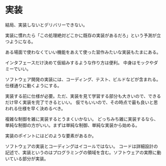 # 実装

結局、実装しないとデリバリーできない。

実装に慣れたら「この処理絶対どこかに既存の実装があるだろ」という予測が立つようになる。

ある場面で使わなくていい機能をあえて使った習作みたいな実装もたまにある。

インタフェースだけ決めて仮組みするような作り方は便利。
中身はモックやダミーでいい。

ソフトウェア開発の実装には、コーディング、テスト、ビルドなどが含まれる。仕様通りに動くようにする。

実装する前に仕様が必要。ただ、実装を見て学習する部分も大きいので、できるだけ早く実装を完了できるといい。
仮でもいいので、その時点で最も良いと思われる仕様を早く決めるべき。

複雑な制御を雑に実装するとうまくいかない。
どっちみち雑に実装するなら、単純な制御の方がいい。まずは単純な制御、単純な実装から始める。

実装のポイントにはどのような要素があるか。

ソフトウェアの実装とコーディングはイコールではない。
コードは詳細設計の記述で、実装というのはプログラミングの領域を含む。ソフトウェアの実際に動いている部分が実装。
